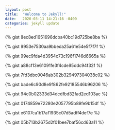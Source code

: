 ```yaml
---
layout: post
title:  "Welcome to Jekyll!"
date:   2020-03-11 14:21:16 -0400
categories: jekyll update
---
```



{% gist 8ec8ed1651696dcba40bc19d725be8ba %}


{% gist 9953e7530aa9bbeda25a61e54e5f7f7f %}


{% gist 99ec9fda4d3954c73c196f1746d6665a %}


{% gist a88cf13e61091fe3f4cde95ddc94f32f %}


{% gist 7fd3dbc0046ab302b329497304038c02 %}


{% gist bade6c90d8e9f862fe92185546b96206 %}


{% gist 94c0b02333d34dcdfbd32fad2ed103ac %}


{% gist 0174859e72280e2057795b89fe9b15df %}


{% gist e6107ca1b17af1935c07d5adff4def7e %}


{% gist 05b713b2675d2f01bee7baf56cd63a11 %}
